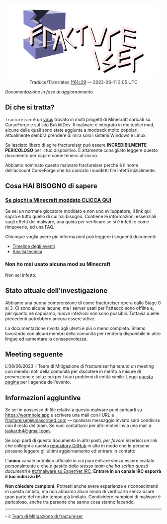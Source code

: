 <p align="center">
    <img src="../../docs/media/logo.svg" alt="fractureiser logo" height="240"><br>
    Traduce/Translates <a href="https://github.com/fractureiser-investigation/fractureiser/tree/1f61c29bdc3036bf1973fd8f109fb1652961eb2b">1f61c29</a>
    — 2023-06-11 3:05 UTC
</p>

*Documentazione in fase di aggiornamento*

## Di che si tratta?
`fractureiser` è un [virus](https://en.wikipedia.org/wiki/Computer_virus) trovato in molti progetti di Minecraft caricati su CurseForge e sul sito BukkitDev. Il malware è integrato in molteplici mod, alcune delle quali sono state aggiunte a modpack molto popolari. Attualmente sembra prendere di mira solo i sistemi Windows e Linux. 

Se lasciato libero di agire fractureiser può essere **INCREDIBILMENTE PERICOLOSO** per il tuo dispositivo. È altamente consigliato leggere questo documento per capire come tenersi al sicuro.

Abbiamo nominato questo malware fractureiser perché è il nome dell'account CurseForge che ha caricato i suddetti file infetti inizialmente.

## Cosa HAI BISOGNO di sapere

### [Se giochi a Minecraft moddato CLICCA QUI](docs/users.md)

Se sei un normale giocatore moddato e non uno sviluppatore, il link qui sopra è tutto quello di cui hai bisogno. Contiene le informazioni essenziali sugli effetti del malware, una guida per verificare se si è infetti e come rimuoverlo, ed una FAQ.

Chiunque voglia avere più informazioni può leggere i seguenti documenti:
* [Timeline degli eventi](docs/timeline.md)
* [Analisi tecnica](docs/tech.md)

### Non ho mai usato alcuna mod su Minecraft

Non sei infetto.

## Stato attuale dell'investigazione
Abbiamo una buona comprensione di come fractureiser opera dallo Stage 0 al 3. Ci sono alcune lacune, ma i server usati per l'attacco sono offline e, per quanto ne sappiamo, *nuove* infezioni non sono possibili. Tuttavia quelle precedenti potrebbero ancora essere attive.

La documentazione rivolta agli utenti è più o meno completa. Stiamo lavorando con alcuni membri della comunità per renderla disponibile in altre lingue ed aumentare la consapevolezza.

## Meeting seguente
L'08/06/2023 il Team di Mitigazione di fractureiser ha tenuto un meeting con membri noti della comunità per discutere in merito a misure di prevenzione e soluzioni per futuri problemi di entità simile.
Leggi [questa pagina](docs/2023-06-08-meeting.md) per l'agenda dell'evento. 

## Informazioni aggiuntive

Se sei in possesso di file relativi a questo malware puoi caricarli su https://wormhole.app e scrivere una mail con l'URL a fractureiser@unascribed.com — qualsiasi messaggio inviato sarà condiviso con il resto del team. Se vuoi contattarci per altri motivi invia una mail a jaskarth4@gmail.com.

Se copi parti di questo documento in altri posti, *per favore* inserisci un link che colleghi a questa [repository GitHub](https://github.com/fractureiser-investigation/fractureiser) in alto in modo che le persone possano leggere gli ultimi aggiornamento ed entrare in contatto.

L'**unico** canale pubblico ufficiale in cui puoi entrare senza essere invitato personalmente e che *è gestito dallo stesso team che ha scritto questi documenti* è [#cfmalware su EsperNet IRC](https://webchat.esper.net/?channels=cfmalware). **Entrare in un canale IRC esporrà il tuo indirizzo IP.**

**Non chiedere campioni.** Potresti anche avere esperienza e riconoscimenti in questo ambito, ma non abbiamo alcun modo di verificarlo senza usare gran parte del nostro tempo già limitato. Condividere campioni di malware è pericoloso, anche tra persone che sanno cosa stanno facendo.

---

\- il [Team di Mitigazione di fractureiser](docs/credits.md)
